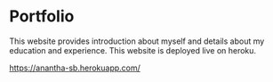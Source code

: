 # Portfolio
This website provides introduction about myself and details about my education and experience. This website is deployed live on heroku. 

https://anantha-sb.herokuapp.com/
